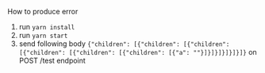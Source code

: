 How to produce error

1. run `yarn install`
2. run `yarn start`
3. send following body `{"children": [{"children": [{"children": [{"children": [{"children": [{"children": [{"a": ""}]}]}]}]}]}]}` on POST /test endpoint